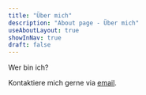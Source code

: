 ```yaml
---
title: "Über mich"
description: "About page - Über mich"
useAboutLayout: true
showInNav: true
draft: false
---
```


Wer bin ich?

Kontaktiere mich gerne via [email](mailto:anahi.montes@web.de).
